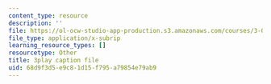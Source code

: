 ```yaml
---
content_type: resource
description: ''
file: https://ol-ocw-studio-app-production.s3.amazonaws.com/courses/3-091sc-introduction-to-solid-state-chemistry-fall-2010/68d9f3d5e9c81d15f795a79854e79ab9_xEnYH0KNkfA.srt
file_type: application/x-subrip
learning_resource_types: []
resourcetype: Other
title: 3play caption file
uid: 68d9f3d5-e9c8-1d15-f795-a79854e79ab9
---
```

